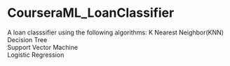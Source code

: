 # CourseraML_LoanClassifier
A loan classsifier using the following algorithms:
K Nearest Neighbor(KNN) \
Decision Tree \
Support Vector Machine \
Logistic Regression
